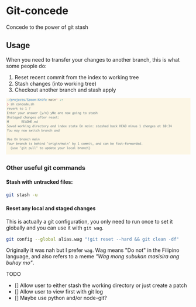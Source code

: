 # Git-concede

Concede to the power of git stash

## Usage

When you need to transfer your changes to another branch, this is what some people do:

1. Reset recent commit from the index to working tree
2. Stash changes (into working tree)
3. Checkout another branch and stash apply


![Screen Shot](./screenshot.png)

### Other useful git commands

#### Stash with untracked files:

```bash
git stash -u
```

#### Reset any local and staged changes

This is actually a git configuration, you only need to run once to set it globally and you can use it with `git wag`.

```bash
git config --global alias.wag "!git reset --hard && git clean -df"
```

Originally it was nah but I prefer `wag`. Wag means "Do not" in the Filipino language, and also refers to a meme *"Wag mong subukan masisira ang buhay mo"*.


TODO 
 - [] Allow user to either stash the working directory or just create a patch
 - [] Allow user to view first with git log
 - [] Maybe use python and/or node-git?
